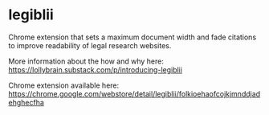 # legiblii
Chrome extension that sets a maximum document width and fade citations to improve readability of legal research websites.

More information about the how and why here: https://lollybrain.substack.com/p/introducing-legiblii

Chrome extension available here: https://chrome.google.com/webstore/detail/legiblii/folkioehaofcojkjmnddjadehghecfha
